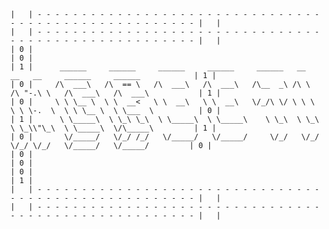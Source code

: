 ```
|   | - - - - - - - - - - - - - - - - - - - - - - - - - - - - - - - - - - - - - - - - - - - - - - - - - - - - - |   |
|   | - - - - - - - - - - - - - - - - - - - - - - - - - - - - - - - - - - - - - - - - - - - - - - - - - - - - - |   |
| 0 |                                                                                                           | 0 |
| 1 |      ______     ______     ______     ______     ______   __     __   __     ______     ______            | 1 |
| 0 |     /\  ___\   /\  == \   /\  ___\   /\  ___\   /\__  _\ /\ \   /\ "-.\ \   /\  ___\   /\  ___\           | 1 | 
| 0 |     \ \ \__ \  \ \  __<   \ \  __\   \ \  __\   \/_/\ \/ \ \ \  \ \ \-.  \  \ \ \__ \  \ \___  \          | 0 |
| 1 |      \ \_____\  \ \_\ \_\  \ \_____\  \ \_____\    \ \_\  \ \_\  \ \_\\"\_\  \ \_____\  \/\_____\         | 1 |
| 0 |       \/_____/   \/_/ /_/   \/_____/   \/_____/     \/_/   \/_/   \/_/ \/_/   \/_____/   \/_____/         | 0 |
| 0 |                                                                                                           | 0 |
| 0 |                                                                                                           | 1 |
|   | - - - - - - - - - - - - - - - - - - - - - - - - - - - - - - - - - - - - - - - - - - - - - - - - - - - - - |   |
|   | - - - - - - - - - - - - - - - - - - - - - - - - - - - - - - - - - - - - - - - - - - - - - - - - - - - - - |   |
```

<!--
**thesyntaxninja/thesyntaxninja** is a ✨ _special_ ✨ repository because its `README.md` (this file) appears on your GitHub profile.

Here are some ideas to get you started:

- 🔭 I’m currently working on ...
- 🌱 I’m currently learning ...
- 👯 I’m looking to collaborate on ...
- 🤔 I’m looking for help with ...
- 💬 Ask me about ...
- 📫 How to reach me: ...
- 😄 Pronouns: ...
- ⚡ Fun fact: ...
-->
